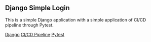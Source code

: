 ## Django Simple Login

This is a simple Django application with a simple application of CI/CD pipeline through Pytest.

[Django](https://www.djangoproject.com/)
[CI/CD Pipeline](https://www.redhat.com/en/topics/devops/what-cicd-pipeline)
[Pytest](https://docs.pytest.org/en/stable/)

